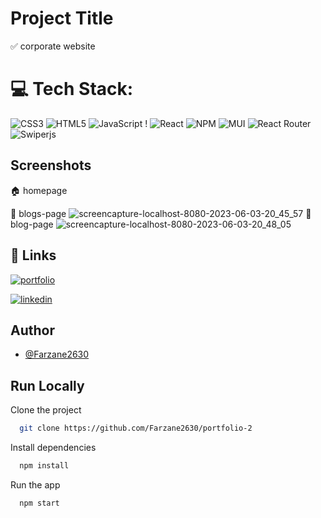 
# Project Title

✅ corporate website

# 💻 Tech Stack:
![CSS3](https://img.shields.io/badge/css3-%231572B6.svg?style=plastic&logo=css3&logoColor=white) ![HTML5](https://img.shields.io/badge/html5-%23E34F26.svg?style=plastic&logo=html5&logoColor=white) ![JavaScript](https://img.shields.io/badge/javascript-%23323330.svg?style=plastic&logo=javascript&logoColor=%23F7DF1E) ! ![React](https://img.shields.io/badge/react-%2320232a.svg?style=plastic&logo=react&logoColor=%2361DAFB) ![NPM](https://img.shields.io/badge/NPM-%23000000.svg?style=plastic&logo=npm&logoColor=white) ![MUI](https://img.shields.io/badge/MUI-%230081CB.svg?style=plastic&logo=material-ui&logoColor=white)  ![React Router](https://img.shields.io/badge/React_Router-CA4245?style=plastic&logo=react-router&logoColor=white) ![Swiperjs](https://img.shields.io/badge/swiper-js-DB7093?style=plastic&logo=styled-components&logoColor=white)

## Screenshots
🏠 homepage

💌 blogs-page
![screencapture-localhost-8080-2023-06-03-20_45_57](https://github.com/Farzane2630/vegeefood/assets/110881082/a86559d6-f3e0-4af9-9739-a1540239abf4)
💫 blog-page
![screencapture-localhost-8080-2023-06-03-20_48_05](https://github.com/Farzane2630/vegeefood/assets/110881082/ed1e41a1-0bd2-4ea0-bc75-81018358ace4)

## 🔗 Links
[![portfolio](https://img.shields.io/badge/github-000?style=for-the-badge&logo=github&logoColor=white)](https://github.com/Farzane2630)

[![linkedin](https://img.shields.io/badge/linkedin-0A66C2?style=for-the-badge&logo=linkedin&logoColor=white)](https://www.linkedin.com/in/farzane-kazemi/)



## Author

- [@Farzane2630](https://github.com/Farzane2630)


## Run Locally

Clone the project

```bash
  git clone https://github.com/Farzane2630/portfolio-2
```

Install dependencies

```bash
  npm install
```

Run the app

```bash
  npm start
```
